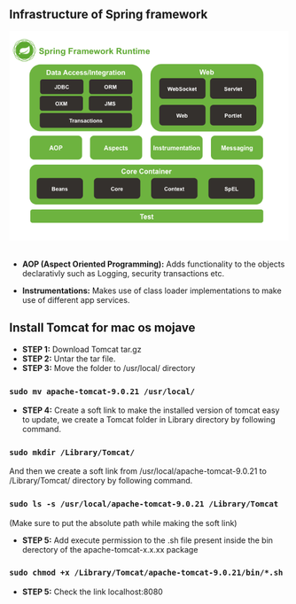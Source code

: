 ## Infrastructure of Spring framework


![Spring Architecture](./images/spring-modules.png)<br/><br/>
* **AOP (Aspect Oriented Programming):** Adds functionality to the objects declarativly such as Logging, security transactions etc. 

* **Instrumentations:** Makes use of class loader implementations to make use of different app services.

## Install Tomcat for mac os mojave
* **STEP 1:** Download Tomcat tar.gz 
* **STEP 2:** Untar the tar file. 
* **STEP 3:** Move the folder to /usr/local/ directory 
### `sudo mv apache-tomcat-9.0.21 /usr/local/`
* **STEP 4:** Create a soft link to make the installed version of tomcat easy to update, we create a Tomcat folder in Library directory by following command. 
### `sudo mkdir /Library/Tomcat/`
And then we create a soft link from /usr/local/apache-tomcat-9.0.21 to /Library/Tomcat/ directory by following command. 
### `sudo ls -s /usr/local/apache-tomcat-9.0.21 /Library/Tomcat`
(Make sure to put the absolute path while making the soft link)

* **STEP 5:** Add execute permission to the .sh file present inside the bin derectory of the apache-tomcat-x.x.xx package
### `sudo chmod +x /Library/Tomcat/apache-tomcat-9.0.21/bin/*.sh`

* **STEP 5:** Check the link localhost:8080 
